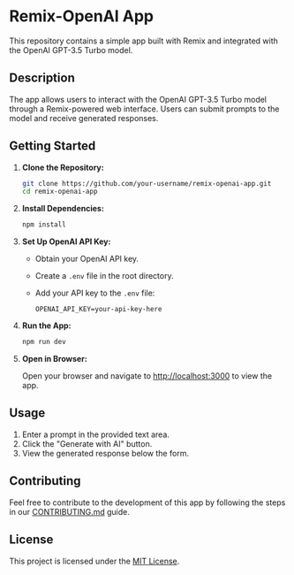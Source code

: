 # Remix-OpenAI App

This repository contains a simple app built with Remix and integrated with the OpenAI GPT-3.5 Turbo model.

## Description

The app allows users to interact with the OpenAI GPT-3.5 Turbo model through a Remix-powered web interface. Users can submit prompts to the model and receive generated responses.

## Getting Started

1. **Clone the Repository:**

    ```bash
    git clone https://github.com/your-username/remix-openai-app.git
    cd remix-openai-app
    ```

2. **Install Dependencies:**

    ```bash
    npm install
    ```

3. **Set Up OpenAI API Key:**

    - Obtain your OpenAI API key.
    - Create a `.env` file in the root directory.
    - Add your API key to the `.env` file:

        ```plaintext
        OPENAI_API_KEY=your-api-key-here
        ```

4. **Run the App:**

    ```bash
    npm run dev
    ```

5. **Open in Browser:**

    Open your browser and navigate to [http://localhost:3000](http://localhost:3000) to view the app.

## Usage

1. Enter a prompt in the provided text area.
2. Click the "Generate with AI" button.
3. View the generated response below the form.

## Contributing

Feel free to contribute to the development of this app by following the steps in our [CONTRIBUTING.md](CONTRIBUTING.md) guide.

## License

This project is licensed under the [MIT License](LICENSE).

